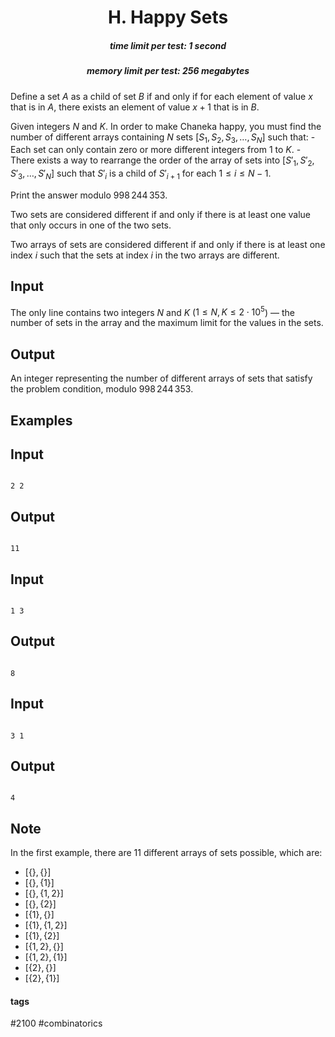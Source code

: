 <h1 style='text-align: center;'> H. Happy Sets</h1>

<h5 style='text-align: center;'>time limit per test: 1 second</h5>
<h5 style='text-align: center;'>memory limit per test: 256 megabytes</h5>

Define a set $A$ as a child of set $B$ if and only if for each element of value $x$ that is in $A$, there exists an element of value $x+1$ that is in $B$.

Given integers $N$ and $K$. In order to make Chaneka happy, you must find the number of different arrays containing $N$ sets $[S_1, S_2, S_3, \ldots, S_N]$ such that: - Each set can only contain zero or more different integers from $1$ to $K$. - There exists a way to rearrange the order of the array of sets into $[S'_1, S'_2, S'_3, \ldots, S'_N]$ such that $S'_i$ is a child of $S'_{i+1}$ for each $1\leq i\leq N-1$.

Print the answer modulo $998\,244\,353$.

Two sets are considered different if and only if there is at least one value that only occurs in one of the two sets.

Two arrays of sets are considered different if and only if there is at least one index $i$ such that the sets at index $i$ in the two arrays are different.

## Input

The only line contains two integers $N$ and $K$ ($1 \leq N,K \leq 2\cdot10^5$) — the number of sets in the array and the maximum limit for the values in the sets.

## Output

An integer representing the number of different arrays of sets that satisfy the problem condition, modulo $998\,244\,353$.

## Examples

## Input


```

2 2

```
## Output


```

11

```
## Input


```

1 3

```
## Output


```

8

```
## Input


```

3 1

```
## Output


```

4

```
## Note

In the first example, there are $11$ different arrays of sets possible, which are: 

* $[\{\}, \{\}]$
* $[\{\}, \{1\}]$
* $[\{\}, \{1, 2\}]$
* $[\{\}, \{2\}]$
* $[\{1\}, \{\}]$
* $[\{1\}, \{1, 2\}]$
* $[\{1\}, \{2\}]$
* $[\{1, 2\}, \{\}]$
* $[\{1, 2\}, \{1\}]$
* $[\{2\}, \{\}]$
* $[\{2\}, \{1\}]$


#### tags 

#2100 #combinatorics 